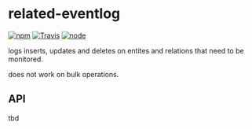 # related-eventlog

[![npm](https://img.shields.io/npm/dm/related-eventlog.svg?style=flat-square)](https://www.npmjs.com/package/related-eventlog)
[![Travis](https://img.shields.io/travis/eventEmitter/related-eventlog.svg?style=flat-square)](https://travis-ci.org/eventEmitter/related-eventlog)
[![node](https://img.shields.io/node/v/related-eventlog.svg?style=flat-square)](https://nodejs.org/)


logs inserts, updates and deletes on entites and relations
that need to be monitored.

does not work on bulk operations.

## API

tbd